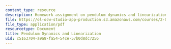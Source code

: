 ```yaml
---
content_type: resource
description: Homework assignment on pendulum dynamics and linearization.
file: https://ol-ocw-studio-app-production.s3.amazonaws.com/courses/2-017j-design-of-electromechanical-robotic-systems-fall-2009/c5163704a9a8fa5454ce57b0d8dc7256_MIT2_017JF09_p14.pdf
file_type: application/pdf
resourcetype: Document
title: Pendulum Dynamics and Linearization
uid: c5163704-a9a8-fa54-54ce-57b0d8dc7256
---
```

